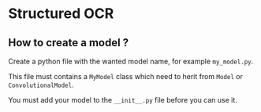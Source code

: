 # Structured OCR

## How to create a model ?

Create a python file with the wanted model name, for example ```my_model.py```.

This file must contains a ```MyModel``` class which need to herit from ```Model``` or ```ConvolutionalModel```.

You must add your model to the ```__init__.py``` file before you can use it.